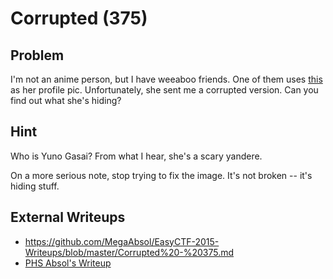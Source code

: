 # Corrupted (375)

## Problem

I'm not an anime person, but I have weeaboo friends. One of them uses [this](files/yuno.jpg) as her profile pic. Unfortunately, she sent me a corrupted version. Can you find out what she's hiding?

## Hint

Who is Yuno Gasai? From what I hear, she's a scary yandere.

On a more serious note, stop trying to fix the image. It's not broken -- it's hiding stuff.

## External Writeups

* https://github.com/MegaAbsol/EasyCTF-2015-Writeups/blob/master/Corrupted%20-%20375.md
* [PHS Absol's Writeup](https://github.com/MegaAbsol/EasyCTF-2015-Writeups/blob/master/Corrupted%20-%20375.md)
